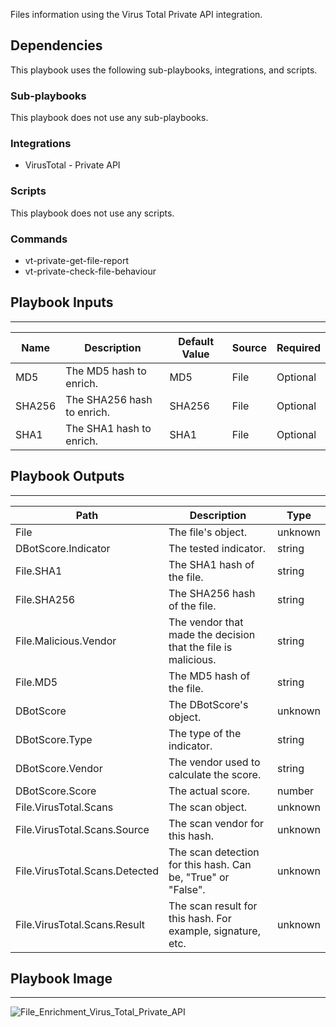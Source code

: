 Files information using the Virus Total Private API integration.

## Dependencies
This playbook uses the following sub-playbooks, integrations, and scripts.

### Sub-playbooks
This playbook does not use any sub-playbooks.  

### Integrations
* VirusTotal - Private API

### Scripts
This playbook does not use any scripts.

### Commands
* vt-private-get-file-report
* vt-private-check-file-behaviour

## Playbook Inputs
---

| **Name** | **Description** | **Default Value** | **Source** | **Required** |
| --- | --- | --- | --- | --- |
| MD5 | The MD5 hash to enrich. | MD5 | File | Optional |
| SHA256 | The SHA256 hash to enrich. | SHA256 | File | Optional |
| SHA1 | The SHA1 hash to enrich. | SHA1 | File | Optional |

## Playbook Outputs
---

| **Path** | **Description** | **Type** |
| --- | --- | --- |
| File | The file's object. | unknown |
| DBotScore.Indicator | The tested indicator. | string |
| File.SHA1 | The SHA1 hash of the file. | string |
| File.SHA256 | The SHA256 hash of the file. | string |
| File.Malicious.Vendor | The vendor that made the decision that the file is malicious.| string |
| File.MD5 | The MD5 hash of the file. | string |
| DBotScore | The DBotScore's object. | unknown |
| DBotScore.Type | The type of the indicator. | string |
| DBotScore.Vendor | The vendor used to calculate the score. | string |
| DBotScore.Score | The actual score. | number |
| File.VirusTotal.Scans | The scan object. | unknown |
| File.VirusTotal.Scans.Source | The scan vendor for this hash. | unknown |
| File.VirusTotal.Scans.Detected | The scan detection for this hash. Can be, "True" or "False". | unknown |
| File.VirusTotal.Scans.Result | The scan result for this hash. For example, signature, etc. | unknown |

## Playbook Image
---
![File_Enrichment_Virus_Total_Private_API](https://raw.githubusercontent.com/cvescan/cvescan/1bdd5229392bd86f0cc58265a24df23ee3f7e662/docs/images/playbooks/File_Enrichment_Virus_Total_Private_API.png)

